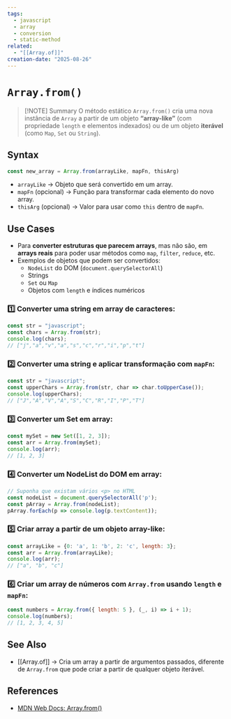 ```yaml
---
tags:
  - javascript
  - array
  - conversion
  - static-method
related:
  - "[[Array.of]]"
creation-date: "2025-08-26"
---
```


# `Array.from()`

> [!NOTE] Summary
> O método estático `Array.from()` cria uma nova instância de `Array` a partir de um objeto **“array-like”** (com propriedade `length` e elementos indexados) ou de um objeto **iterável** (como `Map`, `Set` ou `String`).

## Syntax

```javascript
const new_array = Array.from(arrayLike, mapFn, thisArg)
```

- `arrayLike` → Objeto que será convertido em um array.
- `mapFn` (opcional) → Função para transformar cada elemento do novo array.
- `thisArg` (opcional) → Valor para usar como `this` dentro de `mapFn`.

## Use Cases

- Para **converter estruturas que parecem arrays**, mas não são, em **arrays reais** para poder usar métodos como `map`, `filter`, `reduce`, etc.
- Exemplos de objetos que podem ser convertidos:
    - `NodeList` do DOM (`document.querySelectorAll`)
    - Strings
    - `Set` ou `Map`
    - Objetos com `length` e índices numéricos

### 1️⃣ Converter uma **string** em array de caracteres:

```javascript
const str = "javascript";
const chars = Array.from(str);
console.log(chars);
// ["j","a","v","a","s","c","r","i","p","t"]
```

### 2️⃣ Converter uma **string** e aplicar transformação com `mapFn`:

```javascript
const str = "javascript";
const upperChars = Array.from(str, char => char.toUpperCase());
console.log(upperChars);
// ["J","A","V","A","S","C","R","I","P","T"]
```

### 3️⃣ Converter um **Set** em array:

```javascript
const mySet = new Set([1, 2, 3]);
const arr = Array.from(mySet);
console.log(arr);
// [1, 2, 3]
```

### 4️⃣ Converter um **NodeList** do DOM em array:

```javascript
// Suponha que existam vários <p> no HTML
const nodeList = document.querySelectorAll('p');
const pArray = Array.from(nodeList);
pArray.forEach(p => console.log(p.textContent));
```

### 5️⃣ Criar array a partir de um **objeto array-like**:

```javascript
const arrayLike = {0: 'a', 1: 'b', 2: 'c', length: 3};
const arr = Array.from(arrayLike);
console.log(arr);
// ["a", "b", "c"]
```

### 6️⃣ Criar um array de números com `Array.from` usando `length` e `mapFn`:

```javascript
const numbers = Array.from({ length: 5 }, (_, i) => i + 1);
console.log(numbers);
// [1, 2, 3, 4, 5]
```

## See Also

- [[Array.of]] → Cria um array a partir de argumentos passados, diferente de `Array.from` que pode criar a partir de qualquer objeto iterável.

## References

- [MDN Web Docs: Array.from()](https://developer.mozilla.org/pt-BR/docs/Web/JavaScript/Reference/Global_Objects/Array/from)
